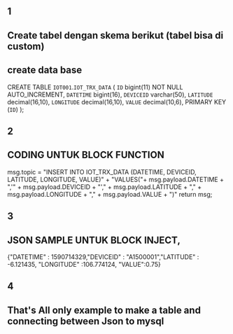 ## 1
## Create tabel dengan skema berikut (tabel bisa di custom)
## create data base 
CREATE TABLE `IOT001`.`IOT_TRX_DATA` (
    `ID` bigint(11) NOT NULL AUTO_INCREMENT,
    `DATETIME` bigint(16),
    `DEVICEID` varchar(50),
    `LATITUDE` decimal(16,10),
    `LONGITUDE` decimal(16,10),
    `VALUE` decimal(10,6),
    PRIMARY KEY (`ID`)
);

## 2
## CODING UNTUK BLOCK FUNCTION
msg.topic = "INSERT INTO IOT_TRX_DATA (DATETIME, DEVICEID, LATITUDE, LONGITUDE, VALUE)" +
        "VALUES("+ 
        msg.payload.DATETIME + ",'" +
        msg.payload.DEVICEID + "'," +
        msg.payload.LATITUDE + "," +
        msg.payload.LONGITUDE + "," +
        msg.payload.VALUE + ")"
return msg;

## 3
## JSON SAMPLE UNTUK BLOCK INJECT,
{"DATETIME" : 1590714329,"DEVICEID" : "A1500001","LATITUDE" : -6.121435, "LONGITUDE" :106.774124, "VALUE":0.75}


## 4
## That's All only example to make a table and connecting between Json to mysql

